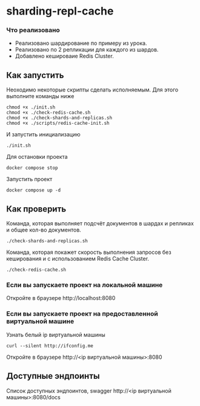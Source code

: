 # sharding-repl-cache

### Что реализовано

- Реализовано шардирование по примеру из урока.
- Реализовано по 2 репликации для каждого из шардов.
- Добавлено кешироваие Redis Cluster.

## Как запустить

Неоходимо некоторые скрипты сделать исполняемым.
Для этого выполните команды ниже

```shell
chmod +x ./init.sh
chmod +x ./check-redis-cache.sh
chmod +x ./check-shards-and-replicas.sh
chmod +x ./scripts/redis-cache-init.sh
```

И запустить инициализацию

```shell
./init.sh
```

Для остановки проекта

```shell
docker compose stop
```

Запустить проект

```shell
docker compose up -d
```

## Как проверить

Команда, которая выполняет подсчёт документов в шардах и репликах и общее кол-во документов.

```shell
./check-shards-and-replicas.sh
```

Команда, которая покажет скорость выполнения запросов без кеширования и с использованием Redis Cache Cluster.

```shell
./check-redis-cache.sh
```

### Если вы запускаете проект на локальной машине

Откройте в браузере http://localhost:8080

### Если вы запускаете проект на предоставленной виртуальной машине

Узнать белый ip виртуальной машины

```shell
curl --silent http://ifconfig.me
```

Откройте в браузере http://<ip виртуальной машины>:8080

## Доступные эндпоинты

Список доступных эндпоинтов, swagger http://<ip виртуальной машины>:8080/docs
